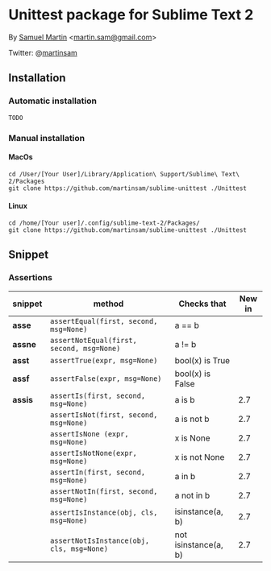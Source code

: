 # Unittest package for Sublime Text 2


By [Samuel Martin](http://blog.creaone.fr) <<martin.sam@gmail.com>>

Twitter: @[martinsam](http://twitter.com/martinsam)

## Installation

### Automatic installation 

	TODO

### Manual installation 

#### MacOs
	cd /User/[Your User]/Library/Application\ Support/Sublime\ Text\ 2/Packages
	git clone https://github.com/martinsam/sublime-unittest ./Unittest

#### Linux
	cd /home/[Your user]/.config/sublime-text-2/Packages/
	git clone https://github.com/martinsam/sublime-unittest ./Unittest


## Snippet

### Assertions


snippet     |   method                                     | Checks that         | New in
------------|----------------------------------------------|---------------------|------------ 
**asse**    |`assertEqual(first, second, msg=None)`        | a == b              |
**assne**   |`assertNotEqual(first, second, msg=None)`     | a != b              |
**asst**    |`assertTrue(expr, msg=None)`                  | bool(x) is True     |
**assf**    |`assertFalse(expr, msg=None)`                 | bool(x) is False    |
**assis**   |`assertIs(first, second, msg=None)`           | a is b              | 2.7
            |`assertIsNot(first, second, msg=None)`        | a is not b          | 2.7
            |`assertIsNone (expr, msg=None)`               | x is None           | 2.7
            |`assertIsNotNone(expr, msg=None)`             | x is not None       | 2.7
            |`assertIn(first, second, msg=None)`           | a in b              | 2.7
            |`assertNotIn(first, second, msg=None)`        | a not in b          | 2.7
            |`assertIsInstance(obj, cls, msg=None)`        | isinstance(a, b)    | 2.7
            |`assertNotIsInstance(obj, cls, msg=None)`     | not isinstance(a, b)| 2.7


